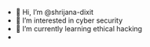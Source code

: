 - 👋 Hi, I’m @shrijana-dixit
- 👀 I’m interested in cyber security
- 🌱 I’m currently learning ethical hacking
- 

<!---
shrijana-dixit/shrijana-dixit is a ✨ special ✨ repository because its `README.md` (this file) appears on your GitHub profile.
You can click the Preview link to take a look at your changes.
--->
